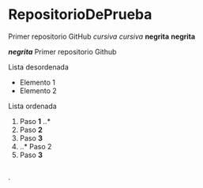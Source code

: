 # RepositorioDePrueba
Primer repositorio GitHub
*cursiva* _cursiva_
**negrita** __negrita__

**_negrita_**
Primer repositorio Github

Lista desordenada
+ Elemento 1
+ Elemento 2

Lista ordenada 
1. Paso **1**
..*
3. Paso **2**
4. Paso **3**
5. ..* Paso 2
3. Paso **3**
```

```
.
